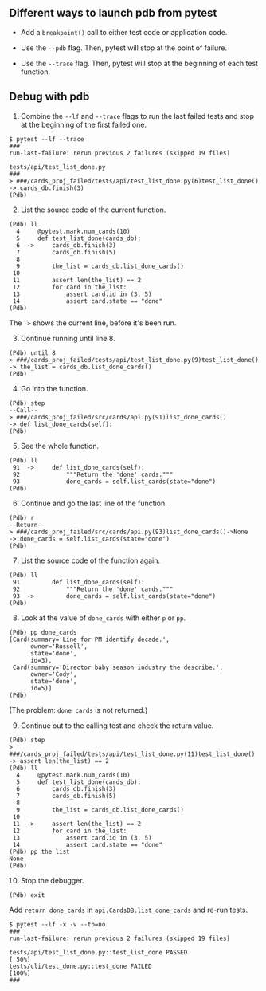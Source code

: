 ## Different ways to launch pdb from pytest

- Add a `breakpoint()` call to either test code or application code.

- Use the `--pdb` flag. Then, pytest will stop at the point of failure.

- Use the `--trace` flag. Then, pytest will stop at the beginning of each test function.

## Debug with pdb

1. Combine the `--lf` and `--trace` flags to run the last failed tests 
and stop at the beginning of the first failed one.

```unix
$ pytest --lf --trace
###
run-last-failure: rerun previous 2 failures (skipped 19 files)

tests/api/test_list_done.py 
###
> ###/cards_proj_failed/tests/api/test_list_done.py(6)test_list_done()
-> cards_db.finish(3)
(Pdb) 
```

2. List the source code of the current function.

```unix
(Pdb) ll
  4     @pytest.mark.num_cards(10)
  5     def test_list_done(cards_db):
  6  ->     cards_db.finish(3)
  7         cards_db.finish(5)
  8     
  9         the_list = cards_db.list_done_cards()
 10     
 11         assert len(the_list) == 2
 12         for card in the_list:
 13             assert card.id in (3, 5)
 14             assert card.state == "done"
(Pdb) 
```

The `->` shows the current line, before it's been run.

3. Continue running until line 8.

```unix
(Pdb) until 8
> ###/cards_proj_failed/tests/api/test_list_done.py(9)test_list_done()
-> the_list = cards_db.list_done_cards()
(Pdb) 
```

4. Go into the function.

```unix
(Pdb) step
--Call--
> ###/cards_proj_failed/src/cards/api.py(91)list_done_cards()
-> def list_done_cards(self):
(Pdb) 
```

5. See the whole function.

```unix
(Pdb) ll
 91  ->     def list_done_cards(self):
 92             """Return the 'done' cards."""
 93             done_cards = self.list_cards(state="done")
(Pdb) 
```

6. Continue and go the last line of the function.

```unix
(Pdb) r
--Return--
> ###/cards_proj_failed/src/cards/api.py(93)list_done_cards()->None
-> done_cards = self.list_cards(state="done")
(Pdb) 
```

7. List the source code of the function again.

```unix
(Pdb) ll
 91         def list_done_cards(self):
 92             """Return the 'done' cards."""
 93  ->         done_cards = self.list_cards(state="done")
(Pdb) 
```

8. Look at the value of `done_cards` with either `p` or `pp`.

```unix
(Pdb) pp done_cards
[Card(summary='Line for PM identify decade.',
      owner='Russell',
      state='done',
      id=3),
 Card(summary='Director baby season industry the describe.',
      owner='Cody',
      state='done',
      id=5)]
(Pdb) 
```

(The problem: `done_cards` is not returned.)

9. Continue out to the calling test and check the return value.

```unix
(Pdb) step
> ###/cards_proj_failed/tests/api/test_list_done.py(11)test_list_done()
-> assert len(the_list) == 2
(Pdb) ll
  4     @pytest.mark.num_cards(10)
  5     def test_list_done(cards_db):
  6         cards_db.finish(3)
  7         cards_db.finish(5)
  8     
  9         the_list = cards_db.list_done_cards()
 10     
 11  ->     assert len(the_list) == 2
 12         for card in the_list:
 13             assert card.id in (3, 5)
 14             assert card.state == "done"
(Pdb) pp the_list
None
(Pdb) 
```

10. Stop the debugger.
```unix
(Pdb) exit
```

Add `return done_cards` in `api.CardsDB.list_done_cards` and re-run tests.

```unix
$ pytest --lf -x -v --tb=no
###
run-last-failure: rerun previous 2 failures (skipped 19 files)

tests/api/test_list_done.py::test_list_done PASSED                                                                [ 50%]
tests/cli/test_done.py::test_done FAILED                                                                          [100%]
###
```